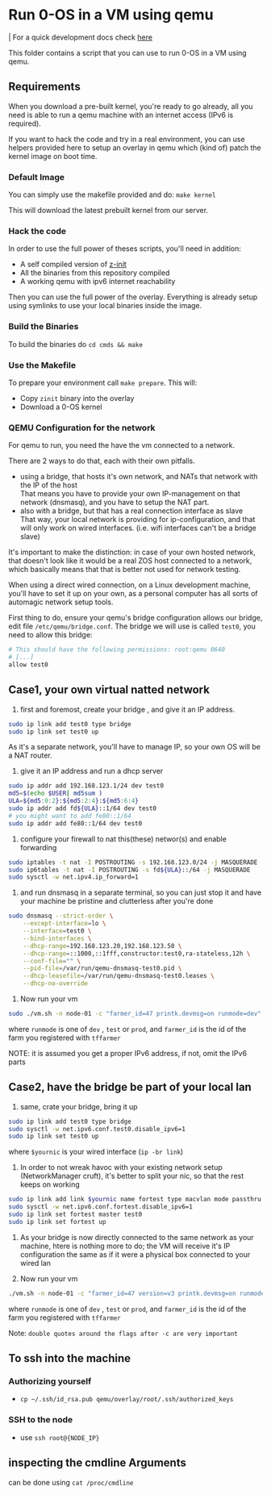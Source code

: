 # Run 0-OS in a VM using qemu
| For a quick development docs check [here](../docs/development/README.md)

This folder contains a script that you can use to run 0-OS in a VM using qemu.

## Requirements

When you download a pre-built kernel, you're ready to go already, all you need
is able to run a qemu machine with an internet access (IPv6 is required).

If you want to hack the code and try in a real environment, you can use helpers provided here
to setup an overlay in qemu which (kind of) patch the kernel image on boot time.

### Default Image

You can simply use the makefile provided and do: `make kernel`

This will download the latest prebuilt kernel from our server.

### Hack the code

In order to use the full power of theses scripts, you'll need in addition:

- A self compiled version of [z-init](https://github.com/threefoldtech/zinit/)
- All the binaries from this repository compiled
- A working qemu with ipv6 internet reachability

Then you can use the full power of the overlay. Everything is already setup using symlinks
to use your local binaries inside the image.

### Build the Binaries

To build the binaries do `cd cmds && make`

### Use the Makefile

To prepare your environment call `make prepare`. This will:

- Copy `zinit` binary into the overlay
- Download a 0-OS kernel

### QEMU Configuration for the network

For qemu to run, you need the have the vm connected to a network.

There are 2 ways to do that, each with their own pitfalls.

- using a bridge, that hosts it's own network, and NATs that network with the IP of the host   
  That means you have to provide your own IP-management on that network (dnsmasq), and you have to setup the NAT part.
- also with a bridge, but that has a real connection  interface as slave  
  That way, your local network is providing for ip-configuration, and that will only work on wired interfaces. (i.e. wifi interfaces can't be a bridge slave)

It's important to make the distinction: in case of your own hosted network, that doesn't look like it would be a real ZOS host connected to a network, which basically means that that is better not used for network testing.

When using a direct wired connection, on a Linux development machine, you'll have to set it up on your own, as a personal computer has all sorts of automagic network setup tools.


First thing to do, ensure your qemu's bridge configuration allows our bridge, edit file `/etc/qemu/bridge.conf`.
The bridge we will use is called `test0`, you need to allow this bridge:

```bash 
# This should have the following permissions: root:qemu 0640
# [...]
allow test0
```

## Case1, your own virtual natted network

1. first and foremost, create your bridge , and give it an IP address.

```bash
sudo ip link add test0 type bridge
sudo ip link set test0 up
```

As it's a separate network, you'll have to manage IP, so your own OS will be a NAT router.

1. give it an IP address and run a dhcp server

```bash
sudo ip addr add 192.168.123.1/24 dev test0
md5=$(echo $USER| md5sum )
ULA=${md5:0:2}:${md5:2:4}:${md5:6:4}
sudo ip addr add fd${ULA}::1/64 dev test0
# you might want to add fe80::1/64
sudo ip addr add fe80::1/64 dev test0
```

1. configure your firewall to nat this(these) networ(s) and enable forwarding

```bash
sudo iptables -t nat -I POSTROUTING -s 192.168.123.0/24 -j MASQUERADE
sudo ip6tables -t nat -I POSTROUTING -s fd${ULA}::/64 -j MASQUERADE
sudo sysctl -w net.ipv4.ip_forward=1
```

1. and run dnsmasq in a separate terminal, so you can just stop it and have your machine be pristine and clutterless after you're done

```bash
sudo dnsmasq --strict-order \
    --except-interface=lo \
    --interface=test0 \
    --bind-interfaces \
    --dhcp-range=192.168.123.20,192.168.123.50 \
    --dhcp-range=::1000,::1fff,constructor:test0,ra-stateless,12h \
    --conf-file="" \
    --pid-file=/var/run/qemu-dnsmasq-test0.pid \
    --dhcp-leasefile=/var/run/qemu-dnsmasq-test0.leases \
    --dhcp-no-override
```

1. Now run your vm

```bash
sudo ./vm.sh -n node-01 -c "farmer_id=47 printk.devmsg=on runmode=dev"
```

where `runmode` is one of `dev` , `test`  or `prod`, 
and `farmer_id` is the id of the farm you registered with `tffarmer`

NOTE: it is assumed you get a proper IPv6 address, if not, omit the IPv6 parts

## Case2, have the bridge be part of your local lan

1. same, crate your bridge, bring it up 

```bash
sudo ip link add test0 type bridge
sudo sysctl -w net.ipv6.conf.test0.disable_ipv6=1
sudo ip link set test0 up
```

where `$yournic` is your wired interface (`ip -br link`)

1. In order to not wreak havoc with your existing network setup (NetworkManager cruft),   it's better to split your nic, so that the rest keeps on working

```bash
sudo ip link add link $yournic name fortest type macvlan mode passthru
sudo sysctl -w net.ipv6.conf.fortest.disable_ipv6=1
sudo ip link set fortest master test0
sudo ip link set fortest up
```

1. As your bridge is now directly connected to the same network as your machine, htere is nothing more to do; the VM will receive it's IP configuration the same as if it were a physical box connected to your wired lan

1. Now run your vm

```bash
./vm.sh -n node-01 -c "farmer_id=47 version=v3 printk.devmsg=on runmode=dev"
```

where `runmode` is one of `dev` , `test`  or `prod`, 
and `farmer_id` is the id of the farm you registered with `tffarmer`

Note: `double quotes around the flags after -c are very important` 


## To ssh into the machine

### Authorizing yourself
- `cp ~/.ssh/id_rsa.pub qemu/overlay/root/.ssh/authorized_keys`


### SSH to the node
- use `ssh root@{NODE_IP}`

## inspecting the cmdline Arguments

can be done using `cat /proc/cmdline`
